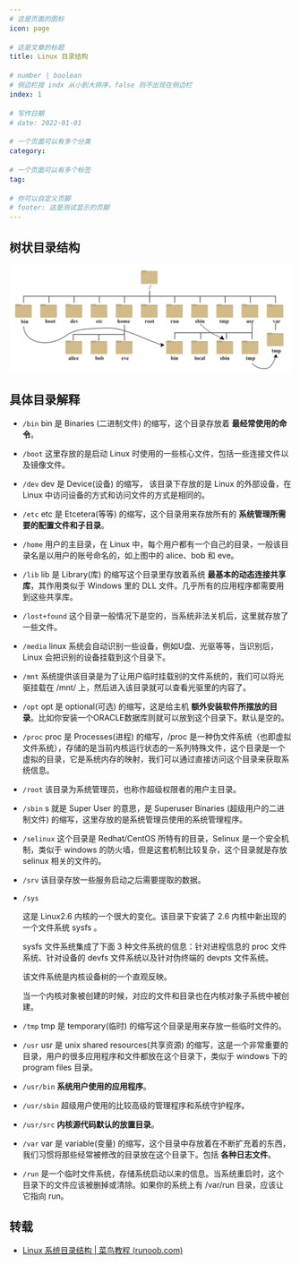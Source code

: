 ```yaml
---
# 这是页面的图标
icon: page

# 这是文章的标题
title: Linux 目录结构

# number | boolean
# 侧边栏按 indx 从小到大排序，false 则不出现在侧边栏
index: 1

# 写作日期
# date: 2022-01-01

# 一个页面可以有多个分类
category: 

# 一个页面可以有多个标签
tag: 

# 你可以自定义页脚
# footer: 这是测试显示的页脚
---
```




## 树状目录结构

![img](./img/d0c50-linux2bfile2bsystem2bhierarchy.jpg)



## 具体目录解释

- `/bin`
  bin 是 Binaries (二进制文件) 的缩写，这个目录存放着 **最经常使用的命令**。
  
- `/boot`
  这里存放的是启动 Linux 时使用的一些核心文件，包括一些连接文件以及镜像文件。
  
- `/dev`
  dev 是 Device(设备) 的缩写， 该目录下存放的是 Linux 的外部设备，在 Linux 中访问设备的方式和访问文件的方式是相同的。
  
- `/etc`
  etc 是 Etcetera(等等) 的缩写，这个目录用来存放所有的 **系统管理所需要的配置文件和子目录**。
  
- `/home`
  用户的主目录，在 Linux 中，每个用户都有一个自己的目录，一般该目录名是以用户的账号命名的，如上图中的 alice、bob 和 eve。
  
- `/lib`
  lib 是 Library(库) 的缩写这个目录里存放着系统 **最基本的动态连接共享库**，其作用类似于 Windows 里的 DLL 文件。几乎所有的应用程序都需要用到这些共享库。
  
- `/lost+found`
  这个目录一般情况下是空的，当系统非法关机后，这里就存放了一些文件。
  
- `/media`
  linux 系统会自动识别一些设备，例如U盘、光驱等等，当识别后，Linux 会把识别的设备挂载到这个目录下。
  
- `/mnt`
  系统提供该目录是为了让用户临时挂载别的文件系统的，我们可以将光驱挂载在 /mnt/ 上，然后进入该目录就可以查看光驱里的内容了。
  
- `/opt`
  opt 是 optional(可选) 的缩写，这是给主机 **额外安装软件所摆放的目录**。比如你安装一个ORACLE数据库则就可以放到这个目录下。默认是空的。
  
- `/proc`
  proc 是 Processes(进程) 的缩写，/proc 是一种伪文件系统（也即虚拟文件系统），存储的是当前内核运行状态的一系列特殊文件，这个目录是一个虚拟的目录，它是系统内存的映射，我们可以通过直接访问这个目录来获取系统信息。
  
- `/root`
  该目录为系统管理员，也称作超级权限者的用户主目录。

- `/sbin`
  s 就是 Super User 的意思，是 Superuser Binaries (超级用户的二进制文件) 的缩写，这里存放的是系统管理员使用的系统管理程序。

- `/selinux`
   这个目录是 Redhat/CentOS 所特有的目录，Selinux 是一个安全机制，类似于 windows 的防火墙，但是这套机制比较复杂，这个目录就是存放 selinux 相关的文件的。

- `/srv`
   该目录存放一些服务启动之后需要提取的数据。

- `/sys`

  这是 Linux2.6 内核的一个很大的变化。该目录下安装了 2.6 内核中新出现的一个文件系统 sysfs 。

  sysfs 文件系统集成了下面 3 种文件系统的信息：针对进程信息的 proc 文件系统、针对设备的 devfs 文件系统以及针对伪终端的 devpts 文件系统。

  该文件系统是内核设备树的一个直观反映。

  当一个内核对象被创建的时候，对应的文件和目录也在内核对象子系统中被创建。

- `/tmp`
  tmp 是 temporary(临时) 的缩写这个目录是用来存放一些临时文件的。

- `/usr`
   usr 是 unix shared resources(共享资源) 的缩写，这是一个非常重要的目录，用户的很多应用程序和文件都放在这个目录下，类似于 windows 下的 program files 目录。

- `/usr/bin` **系统用户使用的应用程序**。
  
- `/usr/sbin`
  超级用户使用的比较高级的管理程序和系统守护程序。

- `/usr/src` **内核源代码默认的放置目录**。
  
- `/var`
  var 是 variable(变量) 的缩写，这个目录中存放着在不断扩充着的东西，我们习惯将那些经常被修改的目录放在这个目录下。包括 **各种日志文件**。

- `/run`
  是一个临时文件系统，存储系统启动以来的信息。当系统重启时，这个目录下的文件应该被删掉或清除。如果你的系统上有 /var/run 目录，应该让它指向 run。

## 转载

- [Linux 系统目录结构 | 菜鸟教程 (runoob.com)](https://www.runoob.com/linux/linux-system-contents.html)
